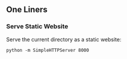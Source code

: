 ## One Liners

### Serve Static Website

Serve the current directory as a static website:

    python -m SimpleHTTPServer 8000